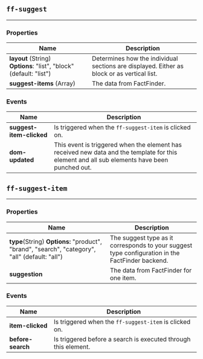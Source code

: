 ## `ff-suggest`
___
### Properties
| Name | Description |
| ---- | ----------- |
| **layout**&nbsp;(String) **Options**:&nbsp;"list", "block" (default: "list")| Determines how the individual sections are displayed. Either as block or as vertical list. |
| **suggest-items**&nbsp;(Array) | The data from FactFinder. |

### Events
| Name | Description |
| ---- | ----------- |
| **suggest-item-clicked** | Is triggered when the `ff-suggest-item` is clicked on. |
| **dom-updated** | This event is triggered when the element has received new data and the template for this element and all sub elements have been punched out. |

## `ff-suggest-item`
___
### Properties
| Name | Description |
| ---- | ----------- |
| **type**(String)&nbsp;**Options:** "product", "brand", "search", "category", "all" (default: "all") | The suggest type as it corresponds to your suggest type configuration in the FactFinder backend. |
| **suggestion** | The data from FactFinder for one item. |

### Events
| Name | Description |
| ---- | ----------- |
| **item-clicked** | Is triggered when the `ff-suggest-item` is clicked on. |
| **before-search** | Is triggered before a search is executed through this element. |
